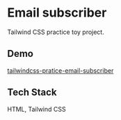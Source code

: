 # Email subscriber

Tailwind CSS practice toy project.

## Demo

[tailwindcss-pratice-email-subscriber](https://beescuit9510.github.io/tailwindpratice-email-subscriber/)

## Tech Stack

HTML, Tailwind CSS

